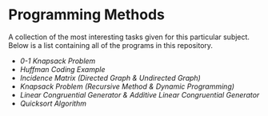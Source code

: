 # Programming Methods
A collection of the most interesting tasks given for this particular subject. Below is a list containing all of the programs in this repository.
* *0-1 Knapsack Problem*
* *Huffman Coding Example*
* *Incidence Matrix (Directed Graph & Undirected Graph)*
* *Knapsack Problem (Recursive Method & Dynamic Programming)*
* *Linear Congruential Generator & Additive Linear Congruential Generator*
* *Quicksort Algorithm*
